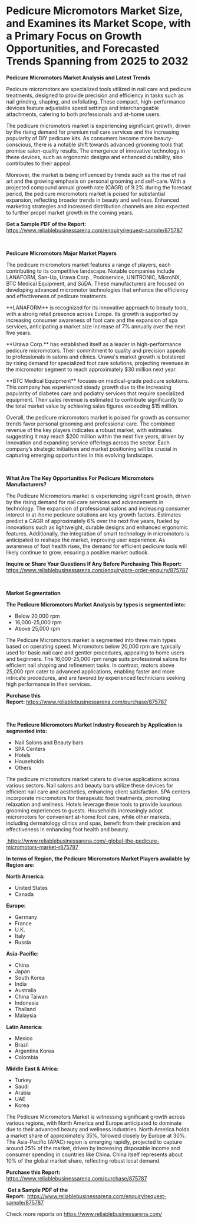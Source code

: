 <p><h1>Pedicure Micromotors Market Size, and Examines its Market Scope, with a Primary Focus on Growth Opportunities, and Forecasted Trends Spanning from 2025 to 2032</h1></p><p><strong>Pedicure Micromotors Market Analysis and Latest Trends</strong></p>
<p><p>Pedicure micromotors are specialized tools utilized in nail care and pedicure treatments, designed to provide precision and efficiency in tasks such as nail grinding, shaping, and exfoliating. These compact, high-performance devices feature adjustable speed settings and interchangeable attachments, catering to both professionals and at-home users.</p><p>The pedicure micromotors market is experiencing significant growth, driven by the rising demand for premium nail care services and the increasing popularity of DIY pedicure kits. As consumers become more beauty-conscious, there is a notable shift towards advanced grooming tools that promise salon-quality results. The emergence of innovative technology in these devices, such as ergonomic designs and enhanced durability, also contributes to their appeal.</p><p>Moreover, the market is being influenced by trends such as the rise of nail art and the growing emphasis on personal grooming and self-care. With a projected compound annual growth rate (CAGR) of 9.2% during the forecast period, the pedicure micromotors market is poised for substantial expansion, reflecting broader trends in beauty and wellness. Enhanced marketing strategies and increased distribution channels are also expected to further propel market growth in the coming years.</p></p>
<p><strong>Get a Sample PDF of the Report:&nbsp;</strong> <a href="https://www.reliablebusinessarena.com/enquiry/request-sample/875787?utm_campaign=3021&utm_medium=2&utm_source=Github&utm_content=ia&utm_term=21032025&utm_id=pedicure-micromotors">https://www.reliablebusinessarena.com/enquiry/request-sample/875787</a></p>
<p>&nbsp;</p>
<p><strong>Pedicure Micromotors Major Market Players</strong></p>
<p><p>The pedicure micromotors market features a range of players, each contributing to its competitive landscape. Notable companies include LANAFORM, San-Up, Urawa Corp., Podoservice, UNITRONIC, MicroNX, BTC Medical Equipment, and SüDA. These manufacturers are focused on developing advanced micromotor technologies that enhance the efficiency and effectiveness of pedicure treatments.</p><p>**LANAFORM** is recognized for its innovative approach to beauty tools, with a strong retail presence across Europe. Its growth is supported by increasing consumer awareness of foot care and the expansion of spa services, anticipating a market size increase of 7% annually over the next five years.</p><p>**Urawa Corp.** has established itself as a leader in high-performance pedicure micromotors. Their commitment to quality and precision appeals to professionals in salons and clinics. Urawa's market growth is bolstered by rising demand for specialized foot care solutions, projecting revenues in the micromotor segment to reach approximately $30 million next year.</p><p>**BTC Medical Equipment** focuses on medical-grade pedicure solutions. This company has experienced steady growth due to the increasing popularity of diabetes care and podiatry services that require specialized equipment. Their sales revenue is estimated to contribute significantly to the total market value by achieving sales figures exceeding $15 million.</p><p>Overall, the pedicure micromotors market is poised for growth as consumer trends favor personal grooming and professional care. The combined revenue of the key players indicates a robust market, with estimates suggesting it may reach $200 million within the next five years, driven by innovation and expanding service offerings across the sector. Each company’s strategic initiatives and market positioning will be crucial in capturing emerging opportunities in this evolving landscape.</p></p>
<p>&nbsp;</p>
<p><strong>What Are The Key Opportunities For Pedicure Micromotors Manufacturers?</strong></p>
<p><p>The Pedicure Micromotors market is experiencing significant growth, driven by the rising demand for nail care services and advancements in technology. The expansion of professional salons and increasing consumer interest in at-home pedicure solutions are key growth factors. Estimates predict a CAGR of approximately 6% over the next five years, fueled by innovations such as lightweight, durable designs and enhanced ergonomic features. Additionally, the integration of smart technology in micromotors is anticipated to reshape the market, improving user experience. As awareness of foot health rises, the demand for efficient pedicure tools will likely continue to grow, ensuring a positive market outlook.</p></p>
<p><strong>Inquire or Share Your Questions If Any Before Purchasing This Report:</strong> <a href="https://www.reliablebusinessarena.com/enquiry/pre-order-enquiry/875787?utm_campaign=3021&utm_medium=2&utm_source=Github&utm_content=ia&utm_term=21032025&utm_id=pedicure-micromotors">https://www.reliablebusinessarena.com/enquiry/pre-order-enquiry/875787</a></p>
<p>&nbsp;</p>
<p><strong>Market Segmentation</strong></p>
<p><strong>The Pedicure Micromotors Market Analysis by types is segmented into:</strong></p>
<p><ul><li>Below 20,000 rpm</li><li>16,000-25,000 rpm</li><li>Above 25,000 rpm</li></ul></p>
<p><p>The Pedicure Micromotors market is segmented into three main types based on operating speed. Micromotors below 20,000 rpm are typically used for basic nail care and gentler procedures, appealing to home users and beginners. The 16,000-25,000 rpm range suits professional salons for efficient nail shaping and refinement tasks. In contrast, motors above 25,000 rpm cater to advanced applications, enabling faster and more intricate procedures, and are favored by experienced technicians seeking high performance in their services.</p></p>
<p><strong>Purchase this Report:&nbsp;</strong><a href="https://www.reliablebusinessarena.com/purchase/875787?utm_campaign=3021&utm_medium=2&utm_source=Github&utm_content=ia&utm_term=21032025&utm_id=pedicure-micromotors">https://www.reliablebusinessarena.com/purchase/875787</a></p>
<p>&nbsp;</p>
<p><strong>The Pedicure Micromotors Market Industry Research by Application is segmented into:</strong></p>
<p><ul><li>Nail Salons and Beauty bars</li><li>SPA Centers</li><li>Hotels</li><li>Households</li><li>Others</li></ul></p>
<p><p>The pedicure micromotors market caters to diverse applications across various sectors. Nail salons and beauty bars utilize these devices for efficient nail care and aesthetics, enhancing client satisfaction. SPA centers incorporate micromotors for therapeutic foot treatments, promoting relaxation and wellness. Hotels leverage these tools to provide luxurious grooming experiences to guests. Households increasingly adopt micromotors for convenient at-home foot care, while other markets, including dermatology clinics and spas, benefit from their precision and effectiveness in enhancing foot health and beauty.</p></p>
<p><a href="https://www.reliablebusinessarena.com/-global-the-pedicure-micromotors-market-r875787?utm_campaign=3021&utm_medium=2&utm_source=Github&utm_content=ia&utm_term=21032025&utm_id=pedicure-micromotors">&nbsp;https://www.reliablebusinessarena.com/-global-the-pedicure-micromotors-market-r875787</a></p>
<p><strong>In terms of Region, the Pedicure Micromotors Market Players available by Region are:</strong></p>
<p>
    <p> <strong> North America: </strong>
        <ul>
            <li>United States</li>
            <li>Canada</li>
        </ul>
        </p> 
    <p> <strong> Europe: </strong>
        <ul>
            <li>Germany</li>
            <li>France</li>
            <li>U.K.</li>
            <li>Italy</li>
            <li>Russia</li>
        </ul>
        </p> 
    <p> <strong> Asia-Pacific: </strong>
        <ul>
            <li>China</li>
            <li>Japan</li>
            <li>South Korea</li>
            <li>India</li>
            <li>Australia</li>
            <li>China Taiwan</li>
            <li>Indonesia</li>
            <li>Thailand</li>
            <li>Malaysia</li>
        </ul>
        </p> 
    <p> <strong> Latin America: </strong>
        <ul>
            <li>Mexico</li>
            <li>Brazil</li>
            <li>Argentina Korea</li>
            <li>Colombia</li>
        </ul>
        </p> 
    <p> <strong> Middle East & Africa: </strong>
        <ul>
            <li>Turkey</li>
            <li>Saudi</li>
            <li>Arabia</li>
            <li>UAE</li>
            <li>Korea</li>
        </ul>
    </p>
    </p>
<p><p>The Pedicure Micromotors Market is witnessing significant growth across various regions, with North America and Europe anticipated to dominate due to their advanced beauty and wellness industries. North America holds a market share of approximately 35%, followed closely by Europe at 30%. The Asia-Pacific (APAC) region is emerging rapidly, projected to capture around 25% of the market, driven by increasing disposable income and consumer spending in countries like China. China itself represents about 10% of the global market share, reflecting robust local demand.</p></p>
<p><strong>Purchase this Report: </strong><a href="https://www.reliablebusinessarena.com/purchase/875787?utm_campaign=3021&utm_medium=2&utm_source=Github&utm_content=ia&utm_term=21032025&utm_id=pedicure-micromotors">https://www.reliablebusinessarena.com/purchase/875787</a></p>
<p>&nbsp;<strong>Get a Sample PDF of the Report:&nbsp;&nbsp;</strong><a href="https://www.reliablebusinessarena.com/enquiry/request-sample/875787?utm_campaign=3021&utm_medium=2&utm_source=Github&utm_content=ia&utm_term=21032025&utm_id=pedicure-micromotors">https://www.reliablebusinessarena.com/enquiry/request-sample/875787</a></p>
<p><strong></strong></p>
<p>Check more reports on <a href="https://www.reliablebusinessarena.com/?utm_campaign=3021&utm_medium=2&utm_source=Github&utm_content=ia&utm_term=21032025&utm_id=pedicure-micromotors">https://www.reliablebusinessarena.com/</a></p>